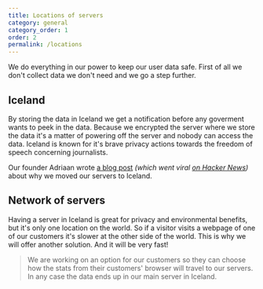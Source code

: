 ```yaml
---
title: Locations of servers
category: general
category_order: 1
order: 2
permalink: /locations
---
```


We do everything in our power to keep our user data safe. First of all we don't collect data we don't need and we go a step further.

## Iceland

By storing the data in Iceland we get a notification before any goverment wants to peek in the data. Because we encrypted the server where we store the data it's a matter of powering off the server and nobody can access the data. Iceland is known for it's brave privacy actions towards the freedom of speech concerning journalists.

Our founder Adriaan wrote [a blog post](https://blog.simpleanalytics.io/why-we-moved-our-servers-to-iceland?ref=docs.simpleanalytics.io) _(which went viral [on Hacker News](https://news.ycombinator.com/item?id=19526521))_ about why we moved our servers to Iceland.

## Network of servers

Having a server in Iceland is great for privacy and environmental benefits, but it's only one location on the world. So if a visitor visits a webpage of one of our customers it's slower at the other side of the world. This is why we will offer another solution. And it will be very fast!

> We are working on an option for our customers so they can choose how the stats from their customers' browser will travel to our servers. In any case the data ends up in our main server in Iceland.
